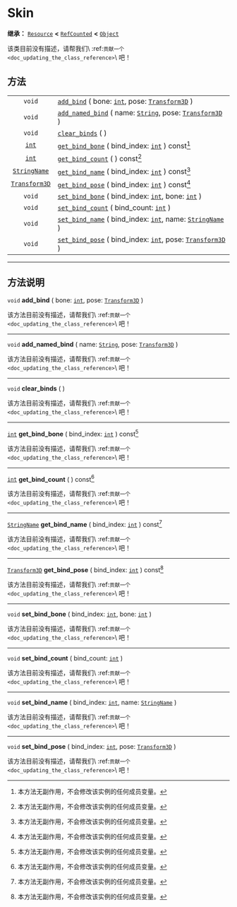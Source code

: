 <!-- ⚠ 请勿编辑本文件 ⚠ -->
<!-- 本文档使用脚本从 WeDot 引擎源码仓库生成。 -->
<!-- 生成脚本：https://github.com/WeDot-Engine/WeDot/tree/4.3/doc/tools/make_md.py； -->
<!-- 原文件：https://github.com/WeDot-Engine/WeDot/tree/4.3/doc/classes/Skin.xml。 -->

<div id="_class_skin"></div>

# Skin

**继承：** [`Resource`](class_resource.md) **<** [`RefCounted`](class_refcounted.md) **<** [`Object`](class_object.md)

该类目前没有描述，请帮我们\ :ref:`贡献一个 <doc_updating_the_class_reference>`\ 吧！

## 方法

|||
|:-:|:--|
| `void`                                | [`add_bind`](class_skinmd#class_skin_method_add_bind) ( bone: [`int`](class_int.md), pose: [`Transform3D`](class_transform3d.md) )                   |
| `void`                                | [`add_named_bind`](class_skinmd#class_skin_method_add_named_bind) ( name: [`String`](class_string.md), pose: [`Transform3D`](class_transform3d.md) ) |
| `void`                                | [`clear_binds`](class_skinmd#class_skin_method_clear_binds) ( )                                                                                      |
| [`int`](class_int.md)                 | [`get_bind_bone`](class_skinmd#class_skin_method_get_bind_bone) ( bind_index: [`int`](class_int.md) ) const[^const]                                  |
| [`int`](class_int.md)                 | [`get_bind_count`](class_skinmd#class_skin_method_get_bind_count) ( ) const[^const]                                                                  |
| [`StringName`](class_stringname.md)   | [`get_bind_name`](class_skinmd#class_skin_method_get_bind_name) ( bind_index: [`int`](class_int.md) ) const[^const]                                  |
| [`Transform3D`](class_transform3d.md) | [`get_bind_pose`](class_skinmd#class_skin_method_get_bind_pose) ( bind_index: [`int`](class_int.md) ) const[^const]                                  |
| `void`                                | [`set_bind_bone`](class_skinmd#class_skin_method_set_bind_bone) ( bind_index: [`int`](class_int.md), bone: [`int`](class_int.md) )                   |
| `void`                                | [`set_bind_count`](class_skinmd#class_skin_method_set_bind_count) ( bind_count: [`int`](class_int.md) )                                              |
| `void`                                | [`set_bind_name`](class_skinmd#class_skin_method_set_bind_name) ( bind_index: [`int`](class_int.md), name: [`StringName`](class_stringname.md) )     |
| `void`                                | [`set_bind_pose`](class_skinmd#class_skin_method_set_bind_pose) ( bind_index: [`int`](class_int.md), pose: [`Transform3D`](class_transform3d.md) )   |

<!-- rst-class:: classref-section-separator -->

---

## 方法说明

<div id="_class_skin_method_add_bind"></div>

`void` **add_bind** ( bone: [`int`](class_int.md), pose: [`Transform3D`](class_transform3d.md) )<div id="class_skin_method_add_bind"></div>

该方法目前没有描述，请帮我们\ :ref:`贡献一个 <doc_updating_the_class_reference>`\ 吧！

<!-- rst-class:: classref-item-separator -->

---

<div id="_class_skin_method_add_named_bind"></div>

`void` **add_named_bind** ( name: [`String`](class_string.md), pose: [`Transform3D`](class_transform3d.md) )<div id="class_skin_method_add_named_bind"></div>

该方法目前没有描述，请帮我们\ :ref:`贡献一个 <doc_updating_the_class_reference>`\ 吧！

<!-- rst-class:: classref-item-separator -->

---

<div id="_class_skin_method_clear_binds"></div>

`void` **clear_binds** ( )<div id="class_skin_method_clear_binds"></div>

该方法目前没有描述，请帮我们\ :ref:`贡献一个 <doc_updating_the_class_reference>`\ 吧！

<!-- rst-class:: classref-item-separator -->

---

<div id="_class_skin_method_get_bind_bone"></div>

[`int`](class_int.md) **get_bind_bone** ( bind_index: [`int`](class_int.md) ) const[^const]<div id="class_skin_method_get_bind_bone"></div>

该方法目前没有描述，请帮我们\ :ref:`贡献一个 <doc_updating_the_class_reference>`\ 吧！

<!-- rst-class:: classref-item-separator -->

---

<div id="_class_skin_method_get_bind_count"></div>

[`int`](class_int.md) **get_bind_count** ( ) const[^const]<div id="class_skin_method_get_bind_count"></div>

该方法目前没有描述，请帮我们\ :ref:`贡献一个 <doc_updating_the_class_reference>`\ 吧！

<!-- rst-class:: classref-item-separator -->

---

<div id="_class_skin_method_get_bind_name"></div>

[`StringName`](class_stringname.md) **get_bind_name** ( bind_index: [`int`](class_int.md) ) const[^const]<div id="class_skin_method_get_bind_name"></div>

该方法目前没有描述，请帮我们\ :ref:`贡献一个 <doc_updating_the_class_reference>`\ 吧！

<!-- rst-class:: classref-item-separator -->

---

<div id="_class_skin_method_get_bind_pose"></div>

[`Transform3D`](class_transform3d.md) **get_bind_pose** ( bind_index: [`int`](class_int.md) ) const[^const]<div id="class_skin_method_get_bind_pose"></div>

该方法目前没有描述，请帮我们\ :ref:`贡献一个 <doc_updating_the_class_reference>`\ 吧！

<!-- rst-class:: classref-item-separator -->

---

<div id="_class_skin_method_set_bind_bone"></div>

`void` **set_bind_bone** ( bind_index: [`int`](class_int.md), bone: [`int`](class_int.md) )<div id="class_skin_method_set_bind_bone"></div>

该方法目前没有描述，请帮我们\ :ref:`贡献一个 <doc_updating_the_class_reference>`\ 吧！

<!-- rst-class:: classref-item-separator -->

---

<div id="_class_skin_method_set_bind_count"></div>

`void` **set_bind_count** ( bind_count: [`int`](class_int.md) )<div id="class_skin_method_set_bind_count"></div>

该方法目前没有描述，请帮我们\ :ref:`贡献一个 <doc_updating_the_class_reference>`\ 吧！

<!-- rst-class:: classref-item-separator -->

---

<div id="_class_skin_method_set_bind_name"></div>

`void` **set_bind_name** ( bind_index: [`int`](class_int.md), name: [`StringName`](class_stringname.md) )<div id="class_skin_method_set_bind_name"></div>

该方法目前没有描述，请帮我们\ :ref:`贡献一个 <doc_updating_the_class_reference>`\ 吧！

<!-- rst-class:: classref-item-separator -->

---

<div id="_class_skin_method_set_bind_pose"></div>

`void` **set_bind_pose** ( bind_index: [`int`](class_int.md), pose: [`Transform3D`](class_transform3d.md) )<div id="class_skin_method_set_bind_pose"></div>

该方法目前没有描述，请帮我们\ :ref:`贡献一个 <doc_updating_the_class_reference>`\ 吧！

[^virtual]: 本方法通常需要用户覆盖才能生效。
[^const]: 本方法无副作用，不会修改该实例的任何成员变量。
[^vararg]: 本方法除了能接受在此处描述的参数外，还能够继续接受任意数量的参数。
[^constructor]: 本方法用于构造某个类型。
[^static]: 调用本方法无需实例，可直接使用类名进行调用。
[^operator]: 本方法描述的是使用本类型作为左操作数的有效运算符。
[^bitfield]: 这个值是由下列位标志构成位掩码的整数。
[^void]: 无返回值。
